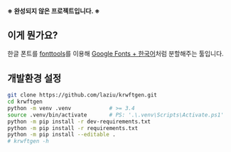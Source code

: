 #### ※ 완성되지 않은 프로젝트입니다. ※

## 이게 뭔가요?

한글 폰트를 [fonttools](https://github.com/fonttools/fonttools)를 이용해
[Google Fonts + 한국어](https://googlefonts.github.io/korean/)처럼 분할해주는 툴입니다.

## 개발환경 설정

```bash
git clone https://github.com/laziu/krwftgen.git
cd krwftgen
python -m venv .venv            # >= 3.4
source .venv/bin/activate       # PS: '.\.venv\Scripts\Activate.ps1'
python -m pip install -r dev-requirements.txt
python -m pip install -r requirements.txt
python -m pip install --editable .
# krwftgen -h
```
